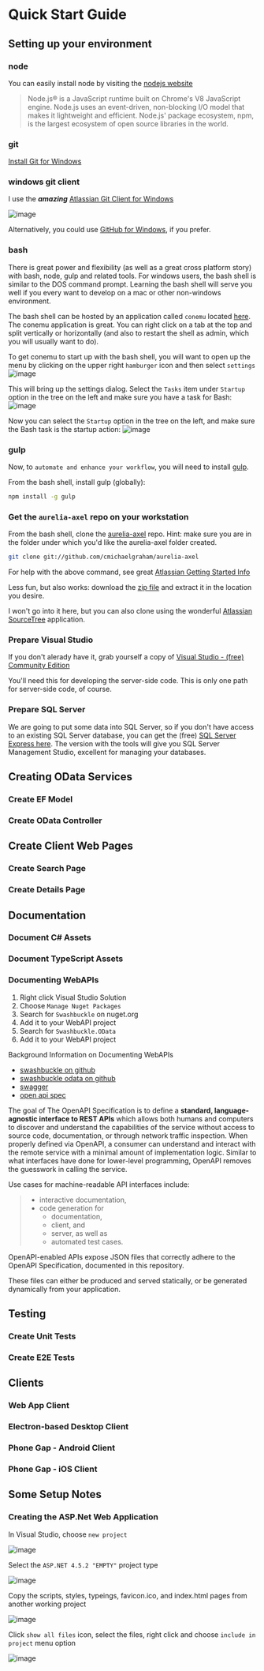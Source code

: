 # Quick Start Guide

## Setting up your environment

### node

You can easily install node by visiting the [nodejs website](https://nodejs.org/en/)

> Node.js® is a JavaScript runtime built on Chrome's V8 JavaScript engine. Node.js uses an event-driven, non-blocking I/O model that makes it lightweight and efficient. Node.js' package ecosystem, npm, is the largest ecosystem of open source libraries in the world.

### git

[Install Git for Windows](http://git-scm.com/download/win)

### windows git client

I use the ***amazing*** [Atlassian Git Client for Windows](https://www.atlassian.com/software/sourcetree/overview/)

![image](https://cloud.githubusercontent.com/assets/10272832/13898503/b840b87c-ed98-11e5-8516-8a04297be101.png)

Alternatively, you could use [GitHub for Windows](https://windows.github.com/), if you prefer.


### bash

There is great power and flexibility (as well as a great cross platform story) with bash, node, gulp and related tools.  For windows users, the bash shell is similar to the DOS command prompt.  Learning the bash shell will serve you well if you every want to develop on a mac or other non-windows environment.

The bash shell can be hosted by an application called `conemu` located [here](https://conemu.github.io/).  The conemu application is great.  You can right click on a tab at the top and split vertically or horizontally (and also to restart the shell as admin, which you will usually want to do).

To get conemu to start up with the bash shell, you will want to open up the menu by clicking on the upper right `hamburger` icon and then select `settings`
![image](https://cloud.githubusercontent.com/assets/10272832/13898408/caa2c878-ed95-11e5-9acd-e91e0e9cfb2a.png)

This will bring up the settings dialog.  Select the `Tasks` item under `Startup` option in the tree on the left and make sure you have a task for Bash:
![image](https://cloud.githubusercontent.com/assets/10272832/13898433/6dbbdc02-ed96-11e5-8950-239aeaf3dbef.png)

Now you can select the `Startup` option in the tree on the left, and make sure the Bash task is the startup action:
![image](https://cloud.githubusercontent.com/assets/10272832/13898442/ad8078e8-ed96-11e5-8f62-a173319dd76c.png)

### gulp

Now, to `automate and enhance your workflow`, you will need to install [gulp](http://gulpjs.com/).

From the bash shell, install gulp (globally):

```bash
npm install -g gulp
```

### Get the `aurelia-axel` repo on your workstation

From the bash shell, clone the [aurelia-axel](https://github.com/cmichaelgraham/aurelia-axel) repo.  Hint: make sure you are in the folder under which you'd like the aurelia-axel folder created.

```bash
git clone git://github.com/cmichaelgraham/aurelia-axel
```

For help with the above command, see great [Atlassian Getting Started Info](https://www.atlassian.com/git/tutorials/setting-up-a-repository/git-clone)

Less fun, but also works: download the [zip file](https://github.com/cmichaelgraham/aurelia-axel/archive/master.zip) and extract it in the location you desire.

I won't go into it here, but you can also clone using the wonderful [Atlassian SourceTree](https://www.atlassian.com/software/sourcetree/overview/) application.

### Prepare Visual Studio

If you don't alerady have it, grab yourself a copy of [Visual Studio - (free) Community Edition](https://www.visualstudio.com/products/visual-studio-community-vs)

You'll need this for developing the server-side code.  This is only one path for server-side code, of course.

### Prepare SQL Server

We are going to put some data into SQL Server, so if you don't have access to an existing SQL Server database, you can get the (free) [SQL Server Express here](https://www.microsoft.com/en-us/server-cloud/products/sql-server-editions/sql-server-express.aspx).  The version with the tools will give you SQL Server Management Studio, excellent for managing your databases.

## Creating OData Services

### Create EF Model

### Create OData Controller

## Create Client Web Pages

### Create Search Page

### Create Details Page

## Documentation

### Document C# Assets

### Document TypeScript Assets

### Documenting WebAPIs

1. Right click Visual Studio Solution
2. Choose `Manage Nuget Packages`
3. Search for `Swashbuckle` on nuget.org
4. Add it to your WebAPI project
5. Search for `Swashbuckle.OData`
6. Add it to your WebAPI project

Background Information on Documenting WebAPIs
* [swashbuckle on github](https://github.com/domaindrivendev/Swashbuckle#swashbuckle-50)
* [swashbuckle odata on github](https://github.com/rbeauchamp/Swashbuckle.OData#swashbuckleodata)
* [swagger](http://swagger.io/)
* [open api spec](https://github.com/OAI/OpenAPI-Specification#the-openapi-specification-fka-the-swagger-specification)

The goal of The OpenAPI Specification is to define a **standard, language-agnostic interface to REST APIs** which allows both humans and computers to discover and understand the capabilities of the service without access to source code, documentation, or through network traffic inspection. When properly defined via OpenAPI, a consumer can understand and interact with the remote service with a minimal amount of implementation logic. Similar to what interfaces have done for lower-level programming, OpenAPI removes the guesswork in calling the service.

Use cases for machine-readable API interfaces include: 
> * interactive documentation, 
> * code generation for 
>     * documentation, 
>     * client, and 
>     * server, as well as 
>     * automated test cases. 

OpenAPI-enabled APIs expose JSON files that correctly adhere to the OpenAPI Specification, documented in this repository. 

These files can either be produced and served statically, or be generated dynamically from your application.

## Testing

### Create Unit Tests

### Create E2E Tests

## Clients

### Web App Client

### Electron-based Desktop Client

### Phone Gap - Android Client

### Phone Gap - iOS Client

## Some Setup Notes

### Creating the ASP.Net Web Application

In Visual Studio, choose `new project`

![image](https://cloud.githubusercontent.com/assets/10272832/13905022/639b5480-ee79-11e5-9335-bc57c2737c41.png)

Select the `ASP.NET 4.5.2 "EMPTY"` project type

![image](https://cloud.githubusercontent.com/assets/10272832/13905045/df5a461c-ee79-11e5-84b2-ae7f7798874a.png)

Copy the scripts, styles, typeings, favicon.ico, and index.html pages from another working project

![image](https://cloud.githubusercontent.com/assets/10272832/13905066/706b7c20-ee7a-11e5-9d81-5bd68616f2f8.png)

Click `show all files` icon, select the files, right click and choose `include in project` menu option

![image](https://cloud.githubusercontent.com/assets/10272832/13905078/05f99b28-ee7b-11e5-837d-8adedaa320bd.png)

